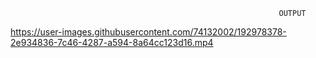 
                                                                OUTPUT
https://user-images.githubusercontent.com/74132002/192978378-2e934836-7c46-4287-a594-8a64cc123d16.mp4

